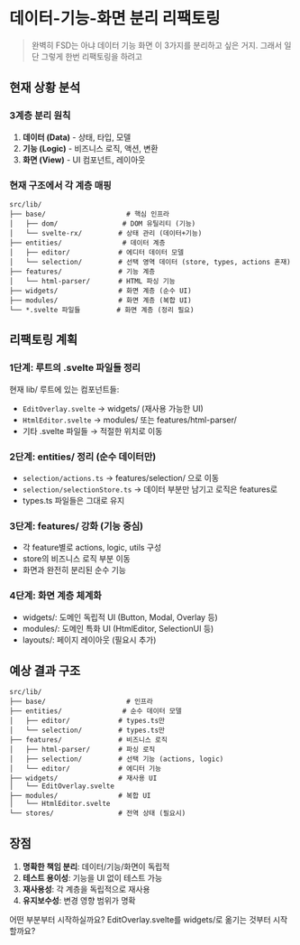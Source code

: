 # 데이터-기능-화면 분리 리팩토링

> 완벽히 FSD는 아냐 데이터 기능 화면 이 3가지를 분리하고 싶은 거지. 그래서 일단 그렇게 한번 리팩토링을 하려고

## 현재 상황 분석

### 3계층 분리 원칙
1. **데이터 (Data)** - 상태, 타입, 모델
2. **기능 (Logic)** - 비즈니스 로직, 액션, 변환
3. **화면 (View)** - UI 컴포넌트, 레이아웃

### 현재 구조에서 각 계층 매핑

```
src/lib/
├── base/                    # 핵심 인프라
│   ├── dom/                # DOM 유틸리티 (기능)
│   └── svelte-rx/         # 상태 관리 (데이터+기능)
├── entities/               # 데이터 계층
│   ├── editor/            # 에디터 데이터 모델
│   └── selection/         # 선택 영역 데이터 (store, types, actions 혼재)
├── features/              # 기능 계층
│   └── html-parser/       # HTML 파싱 기능
├── widgets/               # 화면 계층 (순수 UI)
├── modules/               # 화면 계층 (복합 UI)
└── *.svelte 파일들         # 화면 계층 (정리 필요)
```

## 리팩토링 계획

### 1단계: 루트의 .svelte 파일들 정리
현재 lib/ 루트에 있는 컴포넌트들:
- `EditOverlay.svelte` → widgets/ (재사용 가능한 UI)
- `HtmlEditor.svelte` → modules/ 또는 features/html-parser/
- 기타 .svelte 파일들 → 적절한 위치로 이동

### 2단계: entities/ 정리 (순수 데이터만)
- `selection/actions.ts` → features/selection/ 으로 이동
- `selection/selectionStore.ts` → 데이터 부분만 남기고 로직은 features로
- types.ts 파일들은 그대로 유지

### 3단계: features/ 강화 (기능 중심)
- 각 feature별로 actions, logic, utils 구성
- store의 비즈니스 로직 부분 이동
- 화면과 완전히 분리된 순수 기능

### 4단계: 화면 계층 체계화
- widgets/: 도메인 독립적 UI (Button, Modal, Overlay 등)
- modules/: 도메인 특화 UI (HtmlEditor, SelectionUI 등)
- layouts/: 페이지 레이아웃 (필요시 추가)

## 예상 결과 구조

```
src/lib/
├── base/                    # 인프라
├── entities/               # 순수 데이터 모델
│   ├── editor/            # types.ts만
│   └── selection/         # types.ts만
├── features/              # 비즈니스 로직
│   ├── html-parser/       # 파싱 로직
│   ├── selection/         # 선택 기능 (actions, logic)
│   └── editor/            # 에디터 기능
├── widgets/               # 재사용 UI
│   └── EditOverlay.svelte
├── modules/               # 복합 UI
│   └── HtmlEditor.svelte
└── stores/                # 전역 상태 (필요시)
```

## 장점
1. **명확한 책임 분리**: 데이터/기능/화면이 독립적
2. **테스트 용이성**: 기능을 UI 없이 테스트 가능
3. **재사용성**: 각 계층을 독립적으로 재사용
4. **유지보수성**: 변경 영향 범위가 명확

어떤 부분부터 시작하실까요? EditOverlay.svelte를 widgets/로 옮기는 것부터 시작할까요?